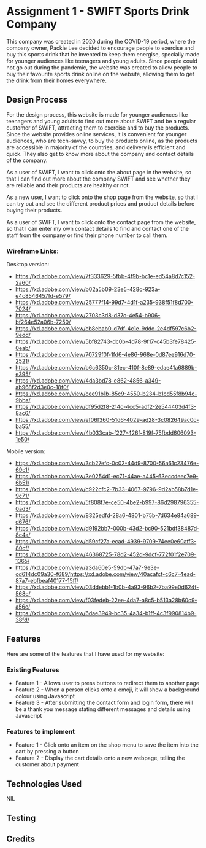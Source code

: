 # Assignment 1 - SWIFT Sports Drink Company
This company was created in 2020 during the COVID-19 period, where the company owner, Packie Lee decided to encourage people to exercise and buy this sports drink that he invented to keep them energise, specially made for younger audiences like teenagers and young adults. Since people could not go out during the pandemic, the website was created to allow people to buy their favourite sports drink online on the website, allowing them to get the drink from their homes everywhere.

## Design Process
For the design process, this website is made for younger audiences like teenagers and young adults to find out more about SWIFT and be a regular customer of SWIFT, attracting them to exercise and to buy the products. Since the website provides online services, it is convenient for younger audiences, who are tech-savvy, to buy the products online, as the products are accessible in majority of the countries, and delivery is efficient and quick. They also get to know more about the company and contact details of the company.

As a user of SWIFT, I want to click onto the about page in the website, so that I can find out more about the company SWIFT and see whether they are reliable and their products are healthy or not.

As a new user, I want to click onto the shop page from the website, so that I can try out and see the different product prices and product details before buying their products.   

As a user of SWIFT, I want to click onto the contact page from the website, so that I can enter my own contact details to find and contact one of the staff from the company or find their phone number to call them.

### Wireframe Links:
Desktop version:
- https://xd.adobe.com/view/7f333629-5fbb-4f9b-bc1e-ed54a8d7c152-2a60/
- https://xd.adobe.com/view/b02a5b09-23e5-428c-923a-e4c8546457fd-e579/
- https://xd.adobe.com/view/25777f14-99d7-4d1f-a235-938f51f8d700-7024/
- https://xd.adobe.com/view/2703c3d8-d37c-4e54-b906-bf264e52a06b-7250/
- https://xd.adobe.com/view/cb8ebab0-d7df-4c1e-9ddc-2e4df597c6b2-9edd/
- https://xd.adobe.com/view/5bf82743-dc0b-4d78-9f17-c45b3fe78425-0eab/
- https://xd.adobe.com/view/70729f0f-1fd6-4e86-968e-0d87ee916d70-2521/
- https://xd.adobe.com/view/b6c6350c-81ec-410f-8e89-edae41a6889b-e395/
- https://xd.adobe.com/view/4da3bd78-e862-4856-a349-ab968f2d3e0c-18f0/
- https://xd.adobe.com/view/cee91b1b-85c9-4550-b234-b1cd55f8b94c-9bba/
- https://xd.adobe.com/view/df95d2f8-214c-4cc5-adf2-2e544403d4f3-8ac6/
- https://xd.adobe.com/view/ef06f360-51d6-4029-ad28-3c082649ac0c-ba55/
- https://xd.adobe.com/view/4b033cab-f227-426f-819f-75fbdd606093-1e50/

Mobile version:
- https://xd.adobe.com/view/3cb27efc-0c02-44d9-8700-56a61c23476e-69e1/
- https://xd.adobe.com/view/3e0254d1-ec71-44ae-a445-63eccdeec7e9-6b51/
- https://xd.adobe.com/view/c922cfc2-7b33-4067-9796-9d2ab58b7d1e-9c71/
- https://xd.adobe.com/view/5f808f7e-ce50-4be2-b997-86d298796355-0ad3/
- https://xd.adobe.com/view/8325edfd-28a6-4801-b75b-7d634e84a689-d676/
- https://xd.adobe.com/view/d9192bb7-000b-43d2-bc90-521bdf38487d-8c4a/
- https://xd.adobe.com/view/d59cf27a-ecad-4939-9709-74ee0e60aff3-80cf/
- https://xd.adobe.com/view/46368725-78d2-452d-9dcf-772f01f2e709-1365/
- https://xd.adobe.com/view/a3da60e5-59db-47a7-9e3e-cd614dc09a30-f689/https://xd.adobe.com/view/40acafcf-c6c7-4ead-87a7-ebfbeaf40177-15ff/
- https://xd.adobe.com/view/03ddebb1-1b0b-4a93-96b2-7ba99e0d624f-568e/
- https://xd.adobe.com/view/f03fedeb-22ee-4da7-a8c5-b513a28b60c9-a56c/
- https://xd.adobe.com/view/6dae3949-bc35-4a34-b1ff-4c3f990814b9-38fd/


## Features
Here are some of the features that I have used for my website:
### Existing Features
- Feature 1 - Allows user to press buttons to redirect them to another page
- Feature 2 - When a person clicks onto a emoji, it will show a background colour using Javascript
- Feature 3 - After submitting the contact form and login form, there will be a thank you message stating different messages and details using Javascript
### Features to implement
- Feature 1 - Click onto an item on the shop menu to save the item into the cart by pressing a button
- Feature 2 - Display the cart details onto a new webpage, telling the customer about payment
## Technologies Used
NIL
## Testing

## Credits